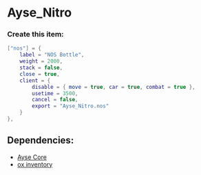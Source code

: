 # Ayse_Nitro

### Create this item:

```lua
["nos"] = {
    label = "NOS Bottle",
    weight = 2000,
    stack = false,
    close = true,
    client = {
        disable = { move = true, car = true, combat = true },
        usetime = 3500,
        cancel = false,
        export = "Ayse_Nitro.nos"
    }
},
```

## Dependencies:
* [Ayse Core](https://github.com/ayse-framework/Ayse_Core)
* [ox inventory](https://github.com/overextended/ox_inventory/releases)
